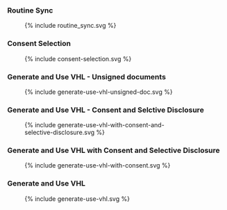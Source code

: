 


###  <a id="routine_sync"></a> Routine Sync
<figure style="width:70%">
 {% include routine_sync.svg %}
</figure>

###  <a id="consent-selection"></a> Consent Selection
<figure style="width:70%">
 {% include consent-selection.svg %}
</figure>

###  <a id="generate-use-vhl-unsigned-doc"></a>  Generate and Use VHL - Unsigned documents
<figure style="width:70%">
 {% include generate-use-vhl-unsigned-doc.svg %}
</figure>

###  <a id="generate-use-vhl-with-consent-and-selective-disclosure"></a> Generate and Use VHL - Consent and Selctive Disclosure


<figure style="width:70%">
 {% include generate-use-vhl-with-consent-and-selective-disclosure.svg %}
</figure>


###  <a id="generate-use-vhl-with-consent"></a>  Generate and Use VHL with Consent and Selective Disclosure
<figure style="width:70%">
 {% include generate-use-vhl-with-consent.svg %}
</figure>


###  <a id="generate-use-vhl"></a> Generate and Use VHL
<figure style="width:70%">
 {% include generate-use-vhl.svg %}
</figure>


